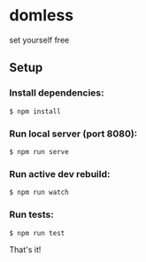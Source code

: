 # domless
set yourself free

## Setup

### Install dependencies:
`$ npm install`

### Run local server (port 8080):

`$ npm run serve`

### Run active dev rebuild:

`$ npm run watch`

### Run tests:

`$ npm run test`

That's it!
